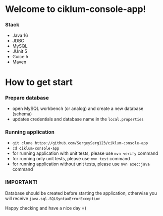 # Welcome to ciklum-console-app!

### Stack
- Java 16
- JDBC
- MySQL
- JUnit 5
- Guice 5
- Maven

# How to get start

### Prepare database
- open MySQL workbench (or analog) and create a new database (schema)
- updates credentials and database name in the `local.properties`

### Running application
- `git clone https://github.com/SergeySerg123/ciklum-console-app`
- `cd ciklum-console-app`
- for running application with unit tests, please use `mvn verify` command
- for running only unit tests, please use `mvn test` command
- for running application without unit tests, please use `mvn exec:java` command

### IMPORTANT!
Database should be created before starting the application, otherwise you will receive
`java.sql.SQLSyntaxErrorException`

Happy checking and have a nice day =)